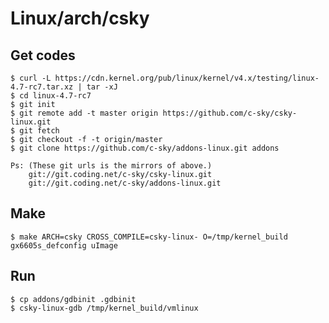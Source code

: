 # Linux/arch/csky

## Get codes

	$ curl -L https://cdn.kernel.org/pub/linux/kernel/v4.x/testing/linux-4.7-rc7.tar.xz | tar -xJ
	$ cd linux-4.7-rc7
	$ git init
	$ git remote add -t master origin https://github.com/c-sky/csky-linux.git
	$ git fetch
	$ git checkout -f -t origin/master
	$ git clone https://github.com/c-sky/addons-linux.git addons

	Ps: (These git urls is the mirrors of above.)
		git://git.coding.net/c-sky/csky-linux.git
		git://git.coding.net/c-sky/addons-linux.git

## Make

	$ make ARCH=csky CROSS_COMPILE=csky-linux- O=/tmp/kernel_build gx6605s_defconfig uImage

## Run
	$ cp addons/gdbinit .gdbinit
	$ csky-linux-gdb /tmp/kernel_build/vmlinux

